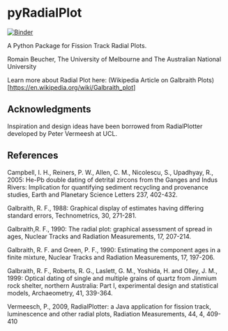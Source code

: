 # pyRadialPlot

[![Binder](https://mybinder.org/badge_logo.svg)](https://mybinder.org/v2/gh/rbeucher/pyRadialplot/master?filepath=examples%2FRadialPlot.ipynb)

A Python Package for Fission Track Radial Plots.

Romain Beucher, The University of Melbourne and The Australian National University

Learn more about Radial Plot here:
(Wikipedia Article on Galbraith Plots)[https://en.wikipedia.org/wiki/Galbraith_plot]

## Acknowledgments

Inspiration and design ideas have been borrowed from RadialPlotter developed by Peter Vermeesh at UCL.

## References

Campbell, I. H., Reiners, P. W., Allen, C. M., Nicolescu, S., Upadhyay, R., 2005: He-Pb double dating of detrital zircons from the Ganges and Indus Rivers: Implication for quantifying sediment recycling and provenance studies, Earth and Planetary Science Letters 237, 402-432.

Galbraith, R. F., 1988: Graphical display of estimates having differing standard errors, Technometrics, 30, 271-281.

Galbraith,R. F., 1990: The radial plot: graphical assessment of spread in ages, Nuclear Tracks and Radiation Measurements, 17, 207-214.

Galbraith, R. F. and Green, P. F., 1990: Estimating the component ages in a finite mixture, Nuclear Tracks and Radiation Measurements, 17, 197-206.

Galbraith, R. F., Roberts, R. G., Laslett, G. M., Yoshida, H. and Olley, J. M., 1999: Optical dating of single and multiple grains of quartz from Jinmium rock shelter, northern Australia: Part I, experimental design and statistical models, Archaeometry, 41, 339-364. 

Vermeesch, P., 2009, RadialPlotter: a Java application for fission track, luminescence and other radial plots, Radiation Measurements, 44, 4, 409-410
